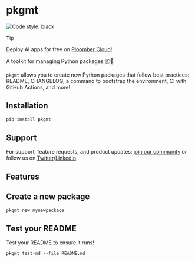 # pkgmt

[![Code style: black](https://img.shields.io/badge/code%20style-black-000000.svg)](https://github.com/psf/black)

> [!TIP]
> Deploy AI apps for free on [Ploomber Cloud!](https://ploomber.io/?utm_medium=github&utm_source=pkgmt)

A toolkit for managing Python packages 📦🐍

`pkgmt` allows you to create new Python packages that follow best practices: README, CHANGELOG, a command to bootstrap the environment, CI with GitHub Actions, and more!

## Installation

```sh
pip install pkgmt
```

## Support

For support, feature requests, and product updates: [join our community](https://ploomber.io/community) or follow us on [Twitter](https://twitter.com/ploomber)/[LinkedIn](https://www.linkedin.com/company/ploomber/).

## Features

## Create a new package

```sh
pkgmt new mynewpackage
```

## Test your README

Test your README to ensure it runs!

```
pkgmt test-md --file README.md
```

